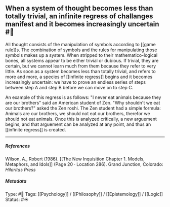 ## When a system of thought becomes less than totally trivial, an infinite regress of challanges manifest and it becomes increasingly uncertain  #🧠 

All thought consists of the manipulation of symbols according to [[game rule]]s. The combination of symbols and the rules for manipulating those symbols makes up a system. When stripped to their mathematico-logical bones, all systems appear to be either trivial or dubious. If trivial, they are certain, but we cannot learn much from them because they refer to very little. As soon as a system becomes less than totally trivial, and refers to more and more, a species of [[infinite regress]] begins and it becomes increasingly uncertain: we have to prove an endless series of steps between step A and step B before we can move on to step C. 

An example of this regress is as follows: "I never eat animals because they are our brothers" said an American student of Zen. "Why shouldn't we eat our brothers?" asked the Zen roshi. The Zen student had a simple formula: Animals are our brothers, we should not eat our brothers, therefor we should not eat animals. Once this is analyzed critically, a new arguement begins, and that arguement can be analyzed at any point, and thus an [[infinite regress]] is created. 

___

##### References

Wilson, A., Robert (1986). [[The New Inquisition Chapter 1. Models, Metaphors, and Idols]] (Page 20 · Location 286). Grand Junction, Colorado: _Hilaritas Press_

##### Metadata

Type: #🔴 
Tags: [[Psychology]] / [[Philosophy]] / [[Epistemology]] / [[Logic]]
Status: #☀️